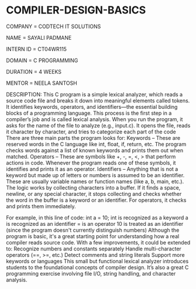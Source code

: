 # COMPILER-DESIGN-BASICS

COMPANY = CODTECH IT SOLUTIONS

NAME = SAYALI PADMANE

INTERN ID = CT04WR115

DOMAIN = C PROGRAMMING

DURATION = 4 WEEKS

MENTOR = NEELA SANTOSH

DESCRIPTION:
This C program is a simple lexical analyzer, which reads a source code file and breaks it down into meaningful elements called tokens. It identifies keywords, operators, and identifiers—the essential building blocks of a programming language. This process is the first step in a compiler’s job and is called lexical analysis.
When you run the program, it asks for the name of the file to analyze (e.g., input.c). It opens the file, reads it character by character, and tries to categorize each part of the code
There are three main parts the program looks for:
Keywords – These are reserved words in the C language like int, float, if, return, etc. The program checks words against a list of known keywords and prints them out when matched.
Operators – These are symbols like +, -, =, <, > that perform actions in code. Whenever the program reads one of these symbols, it identifies and prints it as an operator.
Identifiers – Anything that is not a keyword but made up of letters or numbers is assumed to be an identifier. These are usually variable names or function names (like a, b, main, etc.).
The logic works by collecting characters into a buffer. If it finds a space, newline, or any special character, it stops collecting and checks whether the word in the buffer is a keyword or an identifier. For operators, it checks and prints them immediately.

For example, in this line of code:
int a = 10;
int is recognized as a keyword
a is recognized as an identifier
= is an operator
10 is treated as an identifier (since the program doesn't currently distinguish numbers)
Although the program is basic, it's a great starting point for understanding how a real compiler reads source code. With a few improvements, it could be extended to:
Recognize numbers and constants separately
Handle multi-character operators (==, >=, etc.)
Detect comments and string literals
Support more keywords or languages
This small but functional lexical analyzer introduces students to the foundational concepts of compiler design. It’s also a great C programming exercise involving file I/O, string handling, and character analysis.


